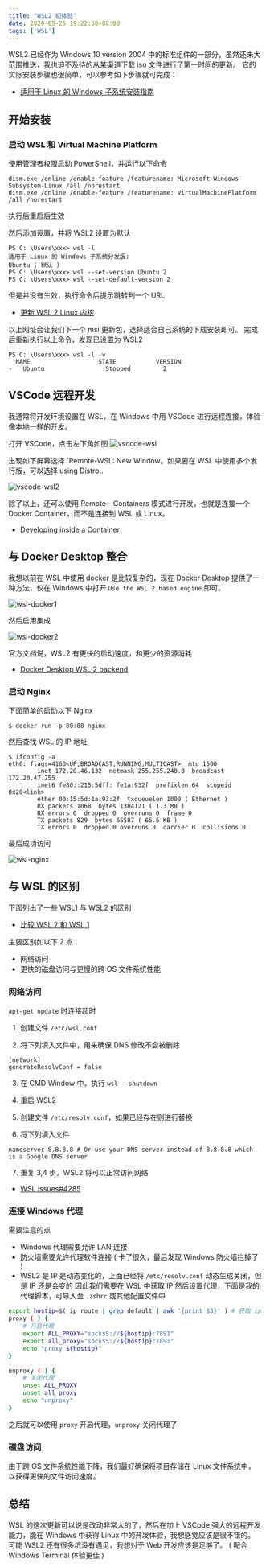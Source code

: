 ```yaml
---
title: "WSL2 初体验"
date: 2020-05-25 19:22:50+08:00
tags: ['WSL']
---
```


WSL2 已经作为 Windows 10 version 2004 中的标准组件的一部分，虽然还未大范围推送，我也迫不及待的从某渠道下载 iso 文件进行了第一时间的更新。
它的实际安装步骤也很简单，可以参考如下步骤就可完成：

<!-- more -->

-   [适用于 Linux 的 Windows 子系统安装指南 ](https://docs.microsoft.com/zh-cn/windows/wsl/install-win10)

## 开始安装

### 启动 WSL 和 Virtual Machine Platform

使用管理者权限启动 PowerShell，并运行以下命令

```
dism.exe /online /enable-feature /featurename: Microsoft-Windows-Subsystem-Linux /all /norestart
dism.exe /online /enable-feature /featurename: VirtualMachinePlatform /all /norestart
```

执行后重启后生效

然后添加设置，并将 WSL2 设置为默认

```
PS C: \Users\xxx> wsl -l
适用于 Linux 的 Windows 子系统分发版:
Ubuntu ( 默认 )
PS C: \Users\xxx> wsl --set-version Ubuntu 2
PS C: \Users\xxx> wsl --set-default-version 2
```

但是并没有生效，执行命令后提示跳转到一个 URL

-   [更新 WSL 2 Linux 内核](https://docs.microsoft.com/zh-cn/windows/wsl/wsl2-kernel)

以上网址会让我们下一个 msi 更新包，选择适合自己系统的下载安装即可。
完成后重新执行以上命令，发现已设置为 WSL2

```
PS C: \Users\xxx> wsl -l -v
  NAME                   STATE           VERSION
-   Ubuntu                 Stopped         2
```

## VSCode 远程开发

我通常将开发环境设置在 WSL，在 Windows 中用 VSCode 进行远程连接，体验像本地一样的开发。

打开 VSCode，点击左下角如图
![vscode-wsl](https://cdn.jsdelivr.net/gh/GeeKaven/BlogAssets@v1.0.0/img/vscode-wsl.png)

出现如下屏幕选择 `Remote-WSL: New Window。如果要在 WSL 中使用多个发行版，可以选择 using Distro..

![vscode-wsl2](https://cdn.jsdelivr.net/gh/GeeKaven/BlogAssets@v1.0.0/img/vscode-wsl2.png)

除了以上，还可以使用 Remote - Containers 模式进行开发，也就是连接一个 Docker Container，而不是连接到 WSL 或 Linux。

-   [Developing inside a Container](https://code.visualstudio.com/docs/remote/containers)

## 与 Docker Desktop 整合

我想以前在 WSL 中使用 docker 是比较复杂的，现在 Docker Desktop 提供了一种方法，仅在 Windows 中打开 `Use the WSL 2 based engine` 即可。

![wsl-docker1](https://cdn.jsdelivr.net/gh/GeeKaven/BlogAssets@v1.0.0/img/wsl-docker1.png)

然后启用集成

![wsl-docker2](https://cdn.jsdelivr.net/gh/GeeKaven/BlogAssets@v1.0.0/img/wsl-docker2.png)

官方文档说，WSL2 有更快的启动速度，和更少的资源消耗

-   [Docker Desktop WSL 2 backend](https://docs.docker.com/docker-for-windows/wsl/)

### 启动 Nginx

下面简单的启动以下 Nginx

```
$ docker run -p 80:80 nginx
```

然后查找 WSL 的 IP 地址

```
$ ifconfig -a
eth0: flags=4163<UP,BROADCAST,RUNNING,MULTICAST>  mtu 1500
        inet 172.20.46.132  netmask 255.255.240.0  broadcast 172.20.47.255
        inet6 fe80::215:5dff: fe1a:932f  prefixlen 64  scopeid 0x20<link>
        ether 00:15:5d:1a:93:2f  txqueuelen 1000 ( Ethernet )
        RX packets 1068  bytes 1304121 ( 1.3 MB )
        RX errors 0  dropped 0  overruns 0  frame 0
        TX packets 829  bytes 65587 ( 65.5 KB )
        TX errors 0  dropped 0 overruns 0  carrier 0  collisions 0
```

最后成功访问

![wsl-nginx](https://cdn.jsdelivr.net/gh/GeeKaven/BlogAssets@v1.0.0/img/wsl-nginx.png)

## 与 WSL 的区别

下面列出了一些 WSL1 与 WSL2 的区别

-   [比较 WSL 2 和 WSL 1](https://docs.microsoft.com/zh-cn/windows/wsl/compare-versions)

主要区别如以下 2 点：

-   网络访问
-   更快的磁盘访问与更慢的跨 OS 文件系统性能

### 网络访问

`apt-get update` 时连接超时

1.  创建文件 `/etc/wsl.conf`

2.  将下列填入文件中，用来确保 DNS 修改不会被删除

   ```
   [network]
   generateResolvConf = false
   ```

3.  在 CMD Window 中，执行 `wsl --shutdown`

4.  重启 WSL2

5.  创建文件 `/etc/resolv.conf`，如果已经存在则进行替换

6.  将下列填入文件

   ```
   nameserver 8.8.8.8 # Or use your DNS server instead of 8.8.8.8 which is a Google DNS server
   ```

7.  重复 3,4 步，WSL2 将可以正常访问网络

-   [WSL issues#4285](https://github.com/microsoft/WSL/issues/4285#issuecomment-522201021)

### 连接 Windows 代理

需要注意的点

-   Windows 代理需要允许 LAN 连接
-   防火墙需要允许代理软件连接 ( 卡了很久，最后发现 Windows 防火墙拦掉了 )
-   WSL2 是 IP 是动态变化的，上面已经将 `/etc/resolv.conf` 动态生成关闭，但是 IP 还是会变的
  因此我们需要在 WSL 中获取 IP 然后设置代理，下面是我的代理脚本，可导入至 `.zshrc` 或其他配置文件中

```bash
export hostip=$( ip route | grep default | awk '{print $3}' ) # 获取 ip
proxy ( ) {
    # 开启代理
    export ALL_PROXY="socks5://${hostip}:7891"
    export all_proxy="socks5://${hostip}:7891"
    echo "proxy ${hostip}"
}

unproxy ( ) {
    # 关闭代理
    unset ALL_PROXY
    unset all_proxy
    echo "unproxy"
}
```

之后就可以使用 `proxy` 开启代理，`unproxy` 关闭代理了

### 磁盘访问

由于跨 OS 文件系统性能下降，我们最好确保将项目存储在 Linux 文件系统中，以获得更快的文件访问速度。

## 总结

WSL 的这次更新可以说是改动非常大的了，然后在加上 VSCode 强大的远程开发能力，能在 Windows 中获得 Linux 中的开发体验，我想感觉应该是很不错的。可能 WSL2 还有很多坑没有遇见，我想对于 Web 开发应该是足够了。 ( 配合 Windows Terminal 体验更佳 )
